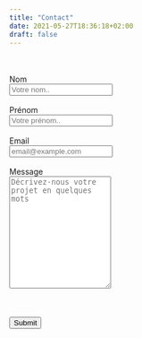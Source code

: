 ```yaml
---
title: "Contact"
date: 2021-05-27T18:36:18+02:00
draft: false
---
```


<form action="/thankyou" method="post" name="Contact" data-netlify="true" netlify-honeypot="bot-field" netlify>
    <p style="visibility: hidden">
        <label> Don't Fill This Out If You're Human:" </label><input name=bot-field/>
    </p>
    <label for="fname">Nom</label>
    <br>
    <input type="text" id="fname" name="firstname" placeholder="Votre nom..">
    <br>
    <br>
    <label for="lname">Prénom</label>
    <br>
    <input type="text" id="lname" name="lastname" placeholder="Votre prénom..">
    <br>
    <br>
    <label for="email">Email</label>
    <br>
    <input type="text" id="email" name="email" placeholder="email@example.com">
    <br>
    <br>
    <label for="message">Message</label>
    <br>
    <textarea id="message" name="message" placeholder="Décrivez-nous votre projet en quelques mots" style="height: 200px"></textarea>
    <br>
    <br>
    <div data-netlify-recaptcha></div>
    <br>
    <br>
    <input type="submit" value="Submit" style="">
</form>
